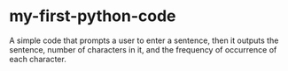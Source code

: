 # my-first-python-code
A simple code that prompts a user to enter a sentence, then it outputs the sentence, number of characters in it, and the frequency of occurrence of each character.

